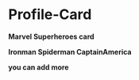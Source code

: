 # Profile-Card

**Marvel Superheroes card**

**Ironman Spiderman CaptainAmerica**

**you can add more**
